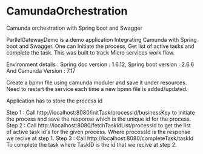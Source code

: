 # CamundaOrchestration
Camunda orchestration with Spring boot and Swagger

ParllelGatewayDemo is a demo application Integrating Camunda with Spring boot and Swagger.
One can Initiate the process, Get list of active tasks and complete the task. 
This was built to track Micro services work flow.

Environment details : 
Spring doc version : 1.6.12, 
Spring boot version : 2.6.6 And 
Camunda Version : 7.17 

Create a bpmn file using camunda moduler and save it under resources. 
Need to restart the service each time a new bpmn file is added/updated.

Application has to store the process id

Step 1 : Call http://localhost:8080/initTask/processId/businessKey to initiate the process and save the response which is the unique id for the process.
Step 2 : Call http://localhost:8080/fetchTaskIdList/processId to  get the list of active task id's for the given process. Where processId is the response we recive at step 1.
Step 3 : Call http://localhost:8080/completeTask/taskId To complete the task where TaskID is the id that we recive at step 2. 

